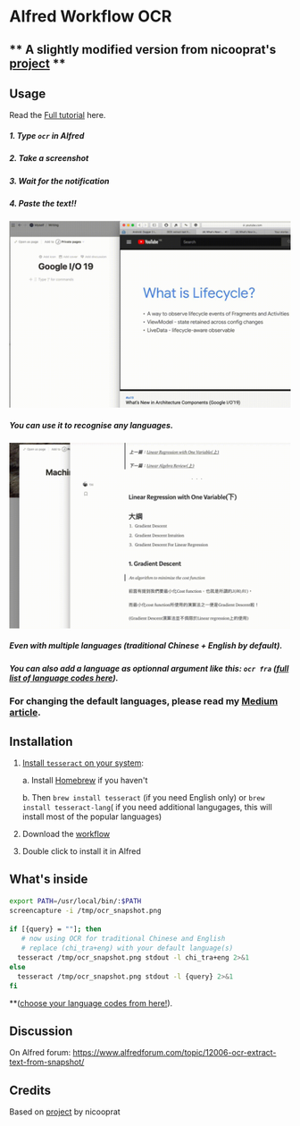 # Alfred Workflow OCR

## ** A slightly modified version from nicooprat's [project](https://github.com/nicooprat/alfred-ocr) **

## Usage

Read the [Full tutorial](https://medium.com/@johnny0116/ultimate-online-courses-note-taking-with-notion-and-alfred-4c9e473e6ba0) here.

##### 1. Type `ocr` in Alfred
##### 2. Take a screenshot
##### 3. Wait for the notification
##### 4. Paste the text!!

![normal-use.gif](./normal-use.gif)
##### You can use it to recognise any languages.


![multi-lang.gif](./multi-lang.gif)
##### Even with multiple languages (traditional Chinese + English by default).

##### You can also add a language as optionnal argument like this: `ocr fra` ([full list of language codes here](https://github.com/tesseract-ocr/tesseract/blob/b67ea2c1a70c56053e142a5fb7cc18fb29cdc4b8/src/training/language-specific.sh#L21)).

###

### For changing the default languages, please read my [Medium article](https://medium.com/@johnny0116/ultimate-online-courses-note-taking-with-notion-and-alfred-4c9e473e6ba0).

## Installation

1. [Install `tesseract` on your system](https://github.com/tesseract-ocr/tesseract/wiki#macos): 
   
   a. Install [Homebrew](https://brew.sh) if you haven't
   
   b. Then `brew install tesseract` (if you need English only) or `brew install tesseract-lang`( if you need additional     langugages, this will install most of the popular languages)
   
2. Download the [workflow](https://github.com/johnnyhoichuen/alfred-ocr/blob/master/OCR%20multi%20lang.alfredworkflow)
3. Double click to install it in Alfred

## What's inside

```bash
export PATH=/usr/local/bin/:$PATH 
screencapture -i /tmp/ocr_snapshot.png

if [{query} = ""]; then 
   # now using OCR for traditional Chinese and English
   # replace (chi_tra+eng) with your default language(s)
  tesseract /tmp/ocr_snapshot.png stdout -l chi_tra+eng 2>&1 
else 
  tesseract /tmp/ocr_snapshot.png stdout -l {query} 2>&1 
fi
```
**([choose your language codes from here!](https://github.com/tesseractocr/tesseract/blob/b67ea2c1a70c56053e142a5fb7cc18fb29cdc4b8/src/training/language-specific.sh#L21)).

## Discussion

On Alfred forum: https://www.alfredforum.com/topic/12006-ocr-extract-text-from-snapshot/


## Credits

Based on [project](https://github.com/nicooprat/alfred-ocr) by nicooprat
